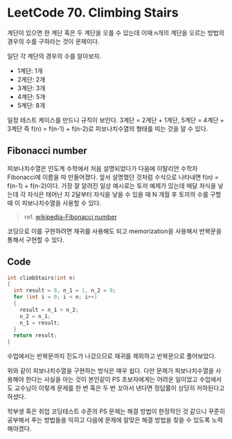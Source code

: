 # LeetCode 70. Climbing Stairs

계단이 있으면 한 계단 혹은 두 계단을 오를 수 있는데 이때 n개의 계단을 오르는 방법의 경우의 수를 구하라는 것이 문제이다.

일단 각 계단의 경우의 수를 알아보자.

- 1계단: 1개
- 2계단: 2개
- 3계단: 3개
- 4계단: 5개
- 5계단: 8개

일정 테스트 케이스를 만드니 규칙이 보인다. 3계단 = 2계단 + 1계단, 5계단 = 4계단 + 3계단 즉 f(n) = f(n-1) + f(n-2)로 피보나치수열의 형태를 띠는 것을 알 수 있다.

## Fibonacci number

피보나치수열은 인도계 수학에서 처음 설명되었다가 다음에 이탈리안 수학자 Fibonacci에 이름을 따 만들어졌다. 앞서 설명했던 것처럼 수식으로 나타내면 f(n) = f(n-1) + f(n-2)이다. 가장 잘 알려진 일상 예시로는 토끼 예제가 있는데 매달 자식을 낳는데 각 자식은 태어난 지 2달부터 자식을 낳을 수 있을 때 N 개월 후 토끼의 수를 구할 때 이 피보나치수열을 사용할 수 있다.

> ref. [wikipedia-Fibonacci number](https://en.wikipedia.org/wiki/Fibonacci_number)

코딩으로 이를 구현하려면 재귀를 사용해도 되고 memorization을 사용해서 반복문을 통해서 구현할 수 있다.

## Code

``` c
int climbStairs(int n)
{
  int result = 0, n_1 = 1, n_2 = 0;
  for (int i = 0; i < n; i++)
  {
    result = n_1 + n_2;
    n_2 = n_1;
    n_1 = result;
  }
  return result;
}
```

수업에서는 반복문까지 진도가 나갔으므로 재귀를 제외하고 반복문으로 풀어보았다.

위와 같이 피보나치수열을 구현하는 방식은 매우 쉽다. 다만 문제가 피보나치수열을 사용해야 한다는 사실을 아는 것이 본인같이 PS 초보자에게는 어려운 일이었고 수업에서도 교수님이 이렇게 문제를 한 번 혹은 두 번 꼬아서 낸다면 정답률이 상당히 저하된다고 하셨다.

학부생 혹은 취업 코딩테스트 수준의 PS 문제는 해결 방법이 한정적인 것 같으니 꾸준히 공부해서 푸는 방법들을 익히고 다음에 문제에 알맞은 해결 방법을 찾을 수 있도록 노력해야겠다.
